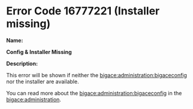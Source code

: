 #  Error Code 16777221 (Installer missing)

__Name:__ 

**Config & Installer Missing**

__Description:__

This error will be shown if neither the [bigace:administration:bigaceconfig](bigace/administration/bigaceconfig) nor the installer are available.

You can read more about the [bigace:administration:bigaceconfig](bigace/administration/bigaceconfig) in the [bigace:administration](bigace/administration).

